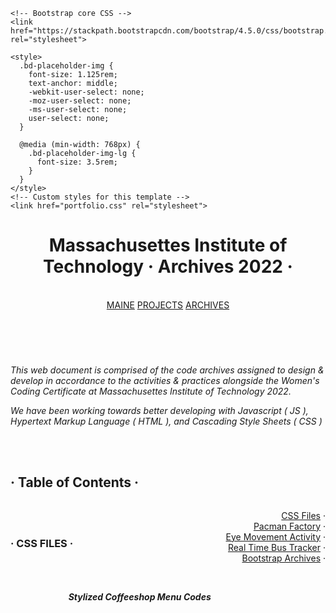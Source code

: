 <head>
    <meta charset="utf-8">
    <meta name="viewport" content="width=device-width, initial-scale=1, shrink-to-fit=no">
    <meta name="description" content="">
    <meta name="author" content="Mark Otto, Jacob Thornton, and Bootstrap contributors">
    <meta name="generator" content="Jekyll v4.0.1">
    <title>Archives · MIT 2022</title>

    <!-- Bootstrap core CSS -->
    <link href="https://stackpath.bootstrapcdn.com/bootstrap/4.5.0/css/bootstrap.min.css" rel="stylesheet">

    <style>
      .bd-placeholder-img {
        font-size: 1.125rem;
        text-anchor: middle;
        -webkit-user-select: none;
        -moz-user-select: none;
        -ms-user-select: none;
        user-select: none;
      }

      @media (min-width: 768px) {
        .bd-placeholder-img-lg {
          font-size: 3.5rem;
        }
      }
    </style>
    <!-- Custom styles for this template -->
    <link href="portfolio.css" rel="stylesheet">
  </head>








<body class="text-right">
    <div class="cover-container d-flex w-100 h-100 p-3 mx-auto flex-column">
  <header class="masthead mb-auto">
    <div class="inner">
      <h1 class="masthead-brand">Massachusettes Institute of Technology · Archives 2022 · </h1>
      <br>
      <nav class="nav nav-masthead justify-content-center">
                <a class="nav-link active" href="https://faussenouvelles.github.io/PORTFOLIO.io/">MAINE</a>
        <a class="nav-link" href="https://faussenouvelles.github.io/PROJECTS.io/">PROJECTS</a>
        <a class="nav-link" href="https://faussenouvelles.github.io/ARCHIVES.io/">ARCHIVES</a>
      </nav>
    </div>
  </header>
  <br>
<p><em>This web document is comprised of the code archives assigned to design & develop in accordance to the activities & practices alongside the Women's Coding Certificate at Massachusettes Institute of Technology 2022. </em></p>
<p><em>We have been working towards better developing with Javascript ( JS ), Hypertext Markup Language ( HTML ), and Cascading Style Sheets ( CSS )</em></p>
<br>
<br>
<h2 id="table-of-contents">· Table of Contents · </h2>
<ol style="float:right; text-align:right; list-style:none;">
    <li><a href="#CSS Files">CSS Files</a> · </li>
    <li><a href="#Pacman">Pacman Factory</a> · </li>
    <li><a href="#Eyes">Eye Movement Activity</a> · </li>
    <li><a href="#Real Time Bus Tracker">Real Time Bus Tracker</a> · </li>
    <li><a href="#Bootstrap">Bootstrap Archives</a> · </li>
</ol>
<br>
<br>
<h3 id="CSS Files"> · CSS FILES · </h3>
<br>
<ul style="float:right; text-align:right; list-style:none;">
    <li>
        <h5>Stylized Coffeeshop Menu Codes</h5>
        <br>
<html>
 <head>
    <style>
    {
        box-sizing: border-box;
    }
    /* Set additional styling options for the columns*/
    .column {
    float: left;
    width: 50%;
    border-style: solid;
    border-width: 7px;
    border-color: #aee8f742;
    border-top-style: none;
  border-right-style: solid;
  border-bottom-style: none;
  border-left-style: dotted;
  border-left-width: 1.5px;
  border-left-color: #02083074;
    }

    .row:after {
    content: "";
    display: table;
    clear: both;
    }
    </style>
 </head>
 <body>
    <div class="row">
        <div class="column" style="background-color:#aee8f774;">

            <p style="font-size: 14">embedding CSS to HTML Files · </p>
                <p style="font-size: 10"> < html > 
                <br> < head >
                <br> < link rel="stylesheet" href="./Introducing Styles to HMTL.css" >
                <br> < /head > 
            <br> < /html > 
        </p>
            <p style="font-size: 14">styling links within HTML · </p>
            <p style="font-size: 10"> < div class="content" > 
            <br> < p > CSS brings HTML to life. You can even style this
            <br> < a href="#"> link < /a > ! < /p >
            <br> < /div >
        <br> < /html > 
        <br>        
        <br> the use of the "#" is to refer, though you may 
        <br> replace "#" · coding your link within this space.
        </p>
        <p style="font-size: 14">styling lists within HTML · </p>
        <p style="font-size: 10"> < h3 > This list can be styled as well: < /h3 >
            <br> < ul >
            <br> < li > Drink Coffee < /li >
            <br> < li class="active" > Code < /li>
            <br> < li > Drink Coffee < /li >
            <br> < li > Repeat < /li >
            <br> < /ul > 
        </p>
         


        </div>
        <div class="column" style="background-color:#aee8f774;">
            <p style="font-size: 14">stylizing web documents with CSS · </p>
            <p style="font-size: 10">h1 {   
                    <br>    color: #0170FF }
                    <br>  
                    <br>  a {
                        <br>    color: #FF0101 }
                        <br>  
                        <br>  li {
                            <br>    border-left: 5px solid #005cfc;
                            <br>    background-color: #f1f1f1;
                            <br>    list-style-type: none;
                            <br>    padding: 10px 20px;}
                            <br>  
                            <br>  .content {
                                <br>    padding: 20px;
                                <br>    margin: 10px;
                                <br>    background-color: #424EDC;
                                <br>    color: #fff;
                                <br>    font-style: italic; }
                                <br>  
                                <br>  .active {
                                    <br>    border-left: 5px solid #01e4FF;}
                                    <br>  
                                    <br>  .footer {
                                        <br>    padding: 20px;
                                        <br>    margin: 10px;
                                        <br>   background-color: #424EDC;
                                        <br>    color: #fff;
                                        <br>    text-align: center;}
            </p>
        </div>
    </div>
 </body>
</html>
        <p>This has been adapted from MIT Week 8 · Working With CSS & HTML </p>
        <p>Below is the direct link to Github Codes</p>
        <h6>
            <a href="https://github.com/faussenouvelles/stylized-coffee-shop.io/blob/main/Introducing%20Styles%20to%20HTML.html"> ❧ STYLIZED COFFEE MENU.HTML</a>
 · <a href="file:///Users/ellademetriou/Documents/Documents/School/MIT%20Coding%20Certificate/05:23:2020%20-%20Styles%20&%20Bootstrap%20/classwork/Introducing%20Styles%20to%20HTML.html#"> ❧ STYLIZED COFFEE MENU.CSS</a></h6>
    </li>
<br>
<br>
    <li>
        <h5>Holy Grail · Web Developer Basics</h5>
        <br>
        <html>
            <head>
               <style>
               {
                   box-sizing: border-box;
               }
               /* Set additional styling options for the columns*/
               .column {
               float: left;
               width: 50%;
               border-style: solid;
               border-width: 7px;
               border-color: #aee8f742;
               border-top-style: none;
             border-right-style: solid;
             border-bottom-style: none;
             border-left-style: dotted;
             border-left-width: 1.5px;
             border-left-color: #02083074;
               }
           
               .row:after {
               content: "";
               display: table;
               clear: both;
               }
               </style>
            </head>
            <body>
               <div class="row">
                   <div class="column" style="background-color:#aee8f774;">
           
                       <p style="font-size: 14">how to create the Holy Grail format in HTML · </p>
                           <p style="font-size: 10">< html >
                            <br>
                            <br>< head >
                            <br>    < link rel="stylesheet" href="./Holy Grail.css" >
                            <br>< /head >
                            <br>
                            <br>< body id="main" >
                            <br>    < div class="wrapper" >
                            <br>        < div class="box header" > Header < /div >
                            <br>        < div class= "box sidebar" > Sidebar < /div>
                            <br>        < div class= "box content" > Content
                            <br>            < br/ > This is the main area for content < /div >
                            <br>        < div class="box footer" > Footer < /div >
                            <br>    < /div >
                            <br>< /body >
                            <br>
                            <br>< /html >
                   </p>
                    
           
           
                   </div>
                   <div class="column" style="background-color:#aee8f774;">
                       <p style="font-size: 14">stylizing web documents with CSS · </p>
                       <p style="font-size: 10">h1 {   
                               <br>    color: #0170FF }
                               <br>  
                               <br>  a {
                                   <br>    color: #FF0101 }
                                   <br>  
                                   <br>  li {
                                       <br>    border-left: 5px solid #005cfc;
                                       <br>    background-color: #f1f1f1;
                                       <br>    list-style-type: none;
                                       <br>    padding: 10px 20px;}
                                       <br>  
                                       <br>  .content {
                                           <br>    padding: 20px;
                                           <br>    margin: 10px;
                                           <br>    background-color: #424EDC;
                                           <br>    color: #fff;
                                           <br>    font-style: italic; }
                                           <br>  
                                           <br>  .active {
                                               <br>    border-left: 5px solid #01e4FF;}
                                               <br>  
                                               <br>  .footer {
                                                   <br>    padding: 20px;
                                                   <br>    margin: 10px;
                                                   <br>   background-color: #424EDC;
                                                   <br>    color: #fff;
                                                   <br>    text-align: center;}
                       </p>
                   </div>
               </div>
            </body>
           </html>
           <br>
        <p>This has been adapted from MIT Week 8 · Working With CSS & HTML</p>
        <p>Below is the direct link to Github Codes</p>
        <h6>
            <a href="https://github.com/faussenouvelles/holy-grail.io/blob/main/Holy%20Grail.html"> ❧ HOLY GRAIL.HTML</a>
 · <a href="https://github.com/faussenouvelles/holy-grail.io/blob/main/Holy%20Grail.css"> ❧ HOLY GRAIL FORMAT.CSS</a></h6>
    </li>
</ul>
<br>
<br>
<h3 id="Pacman"> · Pacman Factory · </h3>
<br>
<ul style="float:right; text-align:right; list-style:none;">
    <li>
        <h5>Pacman Factory · Javascript & HTML Codes</h5>
        <br>
        <html>
            <head>
               <style>
               {
                   box-sizing: border-box;
               }
               /* Set additional styling options for the columns*/
               .column {
               float: left;
               width: 50%;
               border-style: solid;
               border-width: 7px;
               border-color: #aee8f742;
               border-top-style: none;
             border-right-style: solid;
             border-bottom-style: none;
             border-left-style: dotted;
             border-left-width: 1.5px;
             border-left-color: #02083074;
               }
           
               .row:after {
               content: "";
               display: table;
               clear: both;
               }
               </style>
            </head>
            <body>
               <div class="row">
                   <div class="column" style="background-color:#aee8f774;">
           
                        <p style="font-size: 14">Pacman Factory Javascript · </p>
                           <p style="font-size: 10"> let pos = 0;
                               <br>const pacArray = [
                               <br>['./images/PacMan1.png', './images/PacMan2.png'],
                               <br>['./images/PacMan3.png', './images/PacMan4.png'],
                               <br>];
                               <br>let direction = 0;
                               <br>const pacMen = []; // This array holds all the pacmen
                               <br>function setToRandom(scale) {
                               <br>return {
                               <br>x: Math.random() * scale,
                               <br>y: Math.random() * scale,
                               <br>};
                               <br>}
                               <br>function makePac() {
                               <br>// returns an object with random values scaled {x: 33, y: 21}
                               <br>let velocity = setToRandom(10); // {x:?, y:?}
                               <br>let position = setToRandom(200);
                               <br>let game = document.getElementById('game');
                               <br>let newimg = document.createElement('img');
                               <br>newimg.style.position = 'absolute';
                               <br>newimg.src = './images/PacMan1.png';
                               <br>newimg.width = 100;
                               <br>
                       <br>newimg.style.left = position.x;
                       <br>newimg.style.top = position.y;
                       <br>game.appendChild(newimg);
                       <br>return {
                       <br>position,
                       <br>velocity,
                       <br>newimg,
                       <br>};
                       <br>}
                       <br>function update() {
                        <br>pacMen.forEach((item) => {
                        <br>checkCollisions(item);
                        <br>item.position.x += item.velocity.x;
                        <br>item.position.y += item.velocity.y;
                        <br>item.newimg.style.left = item.position.x;
                        <br>item.newimg.style.top = item.position.y;
                        <br>});
                        <br>setTimeout(update, 20);
                        <br>}
                   </p>
                   </div>
                   <div class="column" style="background-color:#aee8f774;">
                    <p style="font-size: 10">
                        <br>
                        <br>
                        <br>function checkCollisions(item) {
                        <br>if(
                        <br>item.position.x + item.velocity.x + item.newimg.width > window.innerWidth
                        <br>||
                        <br>item.position.x + item.velocity.x < 0
                        <br>)
                        <br>item.velocity.x = -item.velocity.x;
                        <br>if (
                        <br>item.position.y + item.velocity.y + item.newimg.height > window.innerHeight
                        <br>||
                        <br>item.position.y + item.velocity.y < 0
                        <br>)
                        <br>item.velocity.y = -item.velocity.y;
                        <br>}
                        <br>function makeOne() {
                        <br>pacMen.push(makePac()); // add a new PacMan
                        <br>}
                        <br>if (typeof module !== 'undefined') {
                        <br>module.exports = { checkCollisions, update, pacMen };
                        <br>}
                        </p>
                        <br>
                        <p style="font-size: 14">Pacman Factory HTML · </p>
                        <p style="font-size: 10">< html >
                         <br>< head >
                         <br>    < title > Pacmen < /title >
                         <br>< /head >
                         <br>< body >
                         <br>    < div id='game' >
                         <br>       < button onclick='makeOne()' width='200' height='30'>Add PacMan< /button >
                         <br>       < button onclick='update()' width='200' height='30'>Start Game< /button >
                         <br>    < /div >
                         <br>    < script src="./pacmen.js" >< /script >
                         <br> < /body >
                         <br>< /html >
                     </p>
                   </div>
               </div>
            </body>
           </html>
           <br>
        <p>This style guide has been adapted from MIT Week 7 · Pacman Factory</p>
        <h6><a href="https://github.com/faussenouvelles/pacman-factory.io/blob/main/week%207%20-%20pacman%20factory.js"> ❧ PACMAN FACTORY. JS</a>
        · <a href="https://github.com/faussenouvelles/pacman-factory.io/blob/main/week%207%20-%20pacman%20factory.html"> ❧ PACMAN FACTORY.HTML</a></h6>
<br>
        <h6><a href="file:///Users/ellademetriou/Documents/Documents/School/MIT%20Coding%20Certificate/05:17:2022-%20Intro%20to%20Github,%20Testing,%20and%20the%20DOM/classwork/week%207%20-%20pacman%20factory.html"> ❧ PACMAN FACTORY · ❧ VIDEOGAME</a></h6>
    </li>
</ul>
<br>
<h3 id="Eyes"> · Eye Movement Activity · </h3>
<ul style="float:right; text-align:right; list-style:none;">
    <li>
        <html>
            <head>
               <style>
               {
                   box-sizing: border-box;
               }
               /* Set additional styling options for the columns*/
               .column {
               float: left;
               width: 50%;
               border-style: solid;
               border-width: 7px;
               border-color: #aee8f742;
               border-top-style: none;
             border-right-style: solid;
             border-bottom-style: none;
             border-left-style: dotted;
             border-left-width: 1.5px;
             border-left-color: #02083074;
               }
           
               .row:after {
               content: "";
               display: table;
               clear: both;
               }
               </style>
            </head>
            <body>
               <div class="row">
                   <div class="column" style="background-color:#aee8f774;">
           
                       <p style="font-size: 14">Eye Movement Javascript Code · </p>
                           <p style="font-size: 10">const balls = document.getElementsByClassName('ball');
                            <br>
                            <br>document.onmousemove = (event) => {
                                <br>  const x = (event.clientX * 100) / window.innerWidth + '%';
                                <br>  const y = (event.clientY * 100) / window.innerHeight + '%';
                                <br>
                                <br>  for (let i = 0; i < 2; i++) {
                                    <br>  balls[0].style.left = x;
                                    <br>  balls[0].style.top = y;
                                    <br>  balls[0].transform = 'translate(-' + x + ',-' + y + ')';
                                    <br>  }
                                    <br>};
                        </p>
                            <p style="font-size: 14">Eye Movement HTML Code · </p>
                            <p style="font-size: 10"> < html >
                            <br>    < head >
                            <br>        < link rel="stylesheet" type="text/css" href="./styles.css" >
                            <br>    < /head >
                            <br>    < body >
                            <br>        < div class="eyes" >
                            <br>            < div class="eye" >
                            <br>                < div class="ball" > < /div >
                            <br>            < /div >
                            <br>           < div class="eye" >
                            <br>                < div class="ball" > < /div >
                            <br>            < /div >
                            <br>       < /div >
                            <br>        < script src="./eyes.js" > < /script. >
                            <br>    < /body >
                            <br>< /html >
                            </p>
                   </div>
                   <div class="column" style="background-color:#aee8f774;">
                    <p style="font-size: 14">Eye Movement CSS Code · </p>
                    <p style="font-size: 10">body {
                    <br>    margin: 0;
                    <br>    padding: 0;
                    <br>    background: #14495e;
                    <br>  }
                    <br>  .eyes {
                    <br>    position: absolute;
                    <br>    top: 50%;
                    <br>    transform: translateY(-50%);
                    <br>    width: 100%;
                    <br>    text-align: center;
                    <br>  }
                    <br>  .eye {
                    <br>    width: 240px;
                    <br>    height: 120px;
                    <br>    background: #fff;
                    <br>    display: inline-block;
                    <br>    margin: 40px;
                    <br>    border-radius: 50%;
                    <br>    position: relative;
                    <br>    overflow: hidden;
                    <br>  }
                    <br>  .ball {
                    <br>    width: 80px;
                    <br>    height: 80px;
                    <br>    background: #000;
                    <br>    position: absolute;
                    <br>    top: 50%;
                    <br>    left: 50%;
                    <br>    transform: translate(-50%, -50%);
                    <br>    border-radius: 50%;
                    <br>  }
                       </p>
                   </div>
               </div>
            </body>
           </html>
        <br>>
        <p>This style guide has been adapted from MIT Week 8 · Eyes Movement Exercise</p>
        <h6><a href="https://github.com/faussenouvelles/eyes-movement.io/blob/main/eyes.js"> ❧ Eye Movement. JS</a>
            · <a href="https://github.com/faussenouvelles/eyes-movement.io/blob/main/index.html"> ❧ Eye Movement.HTML</a> · 
            <a href="https://github.com/faussenouvelles/eyes-movement.io/blob/main/styles.css"> ❧ Eye Movement.CSS</a></h6>
    </li>
</ul>
<br>
<h3 id="Real Time Bus Tracker"> · Real Time Bus Tracker · </h3>
<ul>
    <li>
        <p>Use the literal syntax for array creation.</p>
        <pre><code class="lang-javascript"><span class="hljs-comment">// bad</span>
<span class="hljs-keyword">var</span> items = <span class="hljs-keyword">new</span> <span class="hljs-type">Array</span>();

<span class="hljs-comment">// good</span>
<span class="hljs-keyword">var</span> items = [];
</code></pre>
    </li>
    <li>
        <p>Use Array#push instead of direct assignment to add items to an array.</p>
        <p>```javascript
            var someStack = [];</p>
    </li>
</ul>
<pre><code><span class="hljs-comment">// bad</span>
someStack[someStack.length] = <span class="hljs-string">'bohemianrhapsody'</span>;

<span class="hljs-comment">// good</span>
someStack.push(<span class="hljs-string">'bohemianrhapsody'</span>);
```
</code></pre>
<p><strong><a href="#table-of-contents">back to top</a></strong></p>


<h3 id="Bootstrap"> · Bootstrap Archives · </h3>
<ul>
    <li>
        <p>Use single quotes <code>&#39;&#39;</code> for strings.</p>
        <pre><code class="lang-javascript"><span class="hljs-comment">// bad</span>
<span class="hljs-keyword">var</span> name = <span class="hljs-string">"Bob Parr"</span>;

<span class="hljs-comment">// good</span>
<span class="hljs-keyword">var</span> name = <span class="hljs-string">'Bob Parr'</span>;

<span class="hljs-comment">// bad</span>
<span class="hljs-keyword">var</span> fullName = <span class="hljs-string">"Bob "</span> + <span class="hljs-keyword">this</span>.lastName;

<span class="hljs-comment">// good</span>
<span class="hljs-keyword">var</span> fullName = <span class="hljs-string">'Bob '</span> + <span class="hljs-keyword">this</span>.lastName;
</code></pre>
    </li>
</ul>
<p><strong><a href="#table-of-contents">back to top</a></strong></p>

<p>This style guide has been adapted from <a href="https://github.com/airbnb/javascript">the airbnb javascript style
    guide</a></p>
</ul>
<p><strong><a href="#table-of-contents">back to top</a></strong></p>
<h2 id="-"> function setTimer { COMING SOON }</h2>
